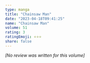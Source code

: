 ```yaml
---
type: manga
title: "Chainsaw Man"
date: "2023-04-18T09:41:25"
name: "Chainsaw Man"
volume: 51
rating: 3
ratingEmoji: ⭐️⭐️⭐️
share: false
---
```


*[No review was written for this volume]*

